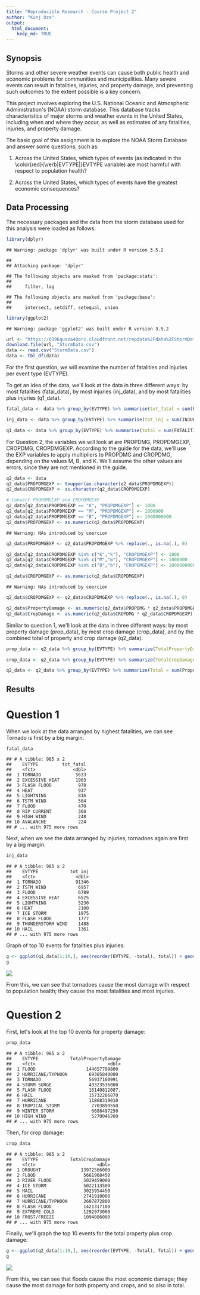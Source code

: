 ```yaml
---
title: "Reproducible Research - Course Project 2"
author: "Kunj Oza"
output:
  html_document:
    keep_md: TRUE
---
```




## Synopsis

Storms and other severe weather events can cause both public health and economic problems for communities and municipalities. Many severe events can result in fatalities, injuries, and property damage, and preventing such outcomes to the extent possible is a key concern.

This project involves exploring the U.S. National Oceanic and Atmospheric Administration's (NOAA) storm database. This database tracks characteristics of major storms and weather events in the United States, including when and where they occur, as well as estimates of any fatalities, injuries, and property damage.

The basic goal of this assignment is to explore the NOAA Storm Database and answer some questions, such as:

1. Across the United States, which types of events (as indicated in the \color{red}{\verb|EVTYPE|}EVTYPE variable) are most harmful with respect to population health?

2. Across the United States, which types of events have the greatest economic consequences?

## Data Processing

The necessary packages and the data from the storm database used for this analysis were loaded as follows:


```r
library(dplyr)
```

```
## Warning: package 'dplyr' was built under R version 3.5.2
```

```
## 
## Attaching package: 'dplyr'
```

```
## The following objects are masked from 'package:stats':
## 
##     filter, lag
```

```
## The following objects are masked from 'package:base':
## 
##     intersect, setdiff, setequal, union
```

```r
library(ggplot2)
```

```
## Warning: package 'ggplot2' was built under R version 3.5.2
```

```r
url <- "https://d396qusza40orc.cloudfront.net/repdata%2Fdata%2FStormData.csv.bz2"
download.file(url, "StormData.csv")
data <- read.csv("StormData.csv")
data <- tbl_df(data)
```

For the first question, we will examine the number of fatalities and injuries per event type (EVTYPE).

To get an idea of the data, we'll look at the data in three different ways: by most fatalities (fatal_data), by most injuries (inj_data), and by most fatalities plus injuries (q1_data).


```r
fatal_data <- data %>% group_by(EVTYPE) %>% summarise(tot_fatal = sum(FATALITIES)) %>% arrange(desc(tot_fatal))

inj_data <- data %>% group_by(EVTYPE) %>% summarise(tot_inj = sum(INJURIES)) %>% arrange(desc(tot_inj))

q1_data <- data %>% group_by(EVTYPE) %>% summarise(total = sum(FATALITIES) + sum(INJURIES)) %>% arrange(desc(total))
```

For Question 2, the variables we will look at are PROPDMG, PROPDMGEXP, CROPDMG, CROPDMGEXP. According to the guide for the data, we'll use the EXP variables to apply multipliers to PROPDMG and CROPDMG, depending on the values M, B, and K. We'll assume the other values are errors, since they are not mentioned in the guide.


```r
q2_data <- data
q2_data$PROPDMGEXP <- toupper(as.character(q2_data$PROPDMGEXP))
q2_data$CROPDMGEXP <- as.character(q2_data$CROPDMGEXP)

# Convert PROPDMGEXP and CROPDMGEXP
q2_data[q2_data$PROPDMGEXP == "K", "PROPDMGEXP"] <- 1000
q2_data[q2_data$PROPDMGEXP == "M", "PROPDMGEXP"] <- 1000000
q2_data[q2_data$PROPDMGEXP == "B", "PROPDMGEXP"] <- 1000000000
q2_data$PROPDMGEXP <- as.numeric(q2_data$PROPDMGEXP)
```

```
## Warning: NAs introduced by coercion
```

```r
q2_data$PROPDMGEXP <- q2_data$PROPDMGEXP %>% replace(., is.na(.), 0)

q2_data[q2_data$CROPDMGEXP %in% c("K","k"), "CROPDMGEXP"] <- 1000
q2_data[q2_data$CROPDMGEXP %in% c("M","m"), "CROPDMGEXP"] <- 1000000
q2_data[q2_data$CROPDMGEXP %in% c("B","b"), "CROPDMGEXP"] <- 1000000000

q2_data$CROPDMGEXP <- as.numeric(q2_data$CROPDMGEXP)
```

```
## Warning: NAs introduced by coercion
```

```r
q2_data$CROPDMGEXP <- q2_data$CROPDMGEXP %>% replace(., is.na(.), 0)

q2_data$PropertyDamage <- as.numeric(q2_data$PROPDMG * q2_data$PROPDMGEXP)
q2_data$CropDamage <- as.numeric(q2_data$CROPDMG * q2_data$CROPDMGEXP)
```

Similar to question 1, we'll look at the data in three different ways: by most property damage (prop_data), by most crop damage (crop_data), and by the combined total of property and crop damage (q2_data).


```r
prop_data <- q2_data %>% group_by(EVTYPE) %>% summarize(TotalPropertyDamage = sum(PropertyDamage)) %>% arrange(desc(TotalPropertyDamage)) 

crop_data <- q2_data %>% group_by(EVTYPE) %>% summarize(TotalCropDamage = sum(CropDamage)) %>% arrange(desc(TotalCropDamage))

q2_data <- q2_data %>% group_by(EVTYPE) %>% summarize(Total = sum(PropertyDamage) + sum(CropDamage)) %>% arrange(desc(Total))
```

## Results

# Question 1

When we look at the data arranged by highest fatalities, we can see Tornado is first by a big margin. 

```r
fatal_data
```

```
## # A tibble: 985 x 2
##    EVTYPE         tot_fatal
##    <fct>              <dbl>
##  1 TORNADO             5633
##  2 EXCESSIVE HEAT      1903
##  3 FLASH FLOOD          978
##  4 HEAT                 937
##  5 LIGHTNING            816
##  6 TSTM WIND            504
##  7 FLOOD                470
##  8 RIP CURRENT          368
##  9 HIGH WIND            248
## 10 AVALANCHE            224
## # ... with 975 more rows
```

Next, when we see the data arranged by injuries, tornadoes again are first by a big margin.

```r
inj_data
```

```
## # A tibble: 985 x 2
##    EVTYPE            tot_inj
##    <fct>               <dbl>
##  1 TORNADO             91346
##  2 TSTM WIND            6957
##  3 FLOOD                6789
##  4 EXCESSIVE HEAT       6525
##  5 LIGHTNING            5230
##  6 HEAT                 2100
##  7 ICE STORM            1975
##  8 FLASH FLOOD          1777
##  9 THUNDERSTORM WIND    1488
## 10 HAIL                 1361
## # ... with 975 more rows
```

Graph of top 10 events for fatalities plus injuries:

```r
g <- ggplot(q1_data[1:10,], aes(reorder(EVTYPE, -total), total)) + geom_bar(stat="identity") +  theme(axis.text.x = element_text(angle = 90)) + xlab("Event Type") + ylab("Number of Fatalities and Injuries") + ggtitle("Fatalities and Injuries by Event Type")
g
```

![](RepResearchProject2_files/figure-html/unnamed-chunk-7-1.png)<!-- -->

From this, we can see that tornadoes cause the most damage with respect to population health; they cause the most fatalities and most injuries.

# Question 2

First, let's look at the top 10 events for property damage:

```r
prop_data
```

```
## # A tibble: 985 x 2
##    EVTYPE            TotalPropertyDamage
##    <fct>                           <dbl>
##  1 FLOOD                   144657709800 
##  2 HURRICANE/TYPHOON        69305840000 
##  3 TORNADO                  56937160991 
##  4 STORM SURGE              43323536000 
##  5 FLASH FLOOD              16140812087.
##  6 HAIL                     15732266870 
##  7 HURRICANE                11868319010 
##  8 TROPICAL STORM            7703890550 
##  9 WINTER STORM              6688497250 
## 10 HIGH WIND                 5270046260 
## # ... with 975 more rows
```

Then, for crop damage:

```r
crop_data
```

```
## # A tibble: 985 x 2
##    EVTYPE            TotalCropDamage
##    <fct>                       <dbl>
##  1 DROUGHT               13972566000
##  2 FLOOD                  5661968450
##  3 RIVER FLOOD            5029459000
##  4 ICE STORM              5022113500
##  5 HAIL                   3025954450
##  6 HURRICANE              2741910000
##  7 HURRICANE/TYPHOON      2607872800
##  8 FLASH FLOOD            1421317100
##  9 EXTREME COLD           1292973000
## 10 FROST/FREEZE           1094086000
## # ... with 975 more rows
```

Finally, we'll graph the top 10 events for the total property plus crop damage:


```r
g <- ggplot(q2_data[1:10,], aes(reorder(EVTYPE, -Total), Total)) + geom_bar(stat="identity") +  theme(axis.text.x = element_text(angle = 90)) + xlab("Event Type") + ylab("Total Property and Crop Damage") + ggtitle("Property and Crop Damage ($) by Event Type")
g
```

![](RepResearchProject2_files/figure-html/unnamed-chunk-10-1.png)<!-- -->

From this, we can see that floods cause the most economic damage; they cause the most damage for both property and crops, and so also in total. 

